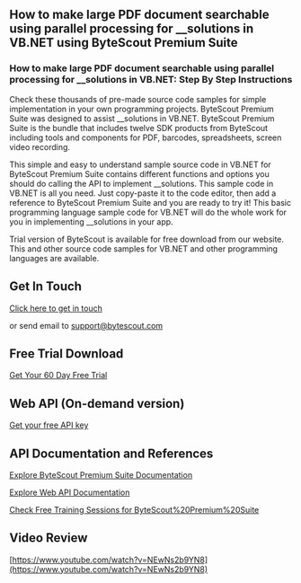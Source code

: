 ## How to make large PDF document searchable using parallel processing for __solutions in VB.NET using ByteScout Premium Suite

### How to make large PDF document searchable using parallel processing for __solutions in VB.NET: Step By Step Instructions

Check these thousands of pre-made source code samples for simple implementation in your own programming projects. ByteScout Premium Suite was designed to assist __solutions in VB.NET. ByteScout Premium Suite is the bundle that includes twelve SDK products from ByteScout including tools and components for PDF, barcodes, spreadsheets, screen video recording.

This simple and easy to understand sample source code in VB.NET for ByteScout Premium Suite contains different functions and options you should do calling the API to implement __solutions.  This sample code in VB.NET is all you need. Just copy-paste it to the code editor, then add a reference to ByteScout Premium Suite and you are ready to try it! This basic programming language sample code for VB.NET will do the whole work for you in implementing __solutions in your app.

Trial version of ByteScout is available for free download from our website. This and other source code samples for VB.NET and other programming languages are available.

## Get In Touch

[Click here to get in touch](https://bytescout.zendesk.com/hc/en-us/requests/new?subject=ByteScout%20Premium%20Suite%20Question)

or send email to [support@bytescout.com](mailto:support@bytescout.com?subject=ByteScout%20Premium%20Suite%20Question) 

## Free Trial Download

[Get Your 60 Day Free Trial](https://bytescout.com/download/web-installer?utm_source=github-readme)

## Web API (On-demand version)

[Get your free API key](https://pdf.co/documentation/api?utm_source=github-readme)

## API Documentation and References

[Explore ByteScout Premium Suite Documentation](https://bytescout.com/documentation/index.html?utm_source=github-readme)

[Explore Web API Documentation](https://pdf.co/documentation/api?utm_source=github-readme)

[Check Free Training Sessions for ByteScout%20Premium%20Suite](https://academy.bytescout.com/)

## Video Review

[https://www.youtube.com/watch?v=NEwNs2b9YN8](https://www.youtube.com/watch?v=NEwNs2b9YN8)
